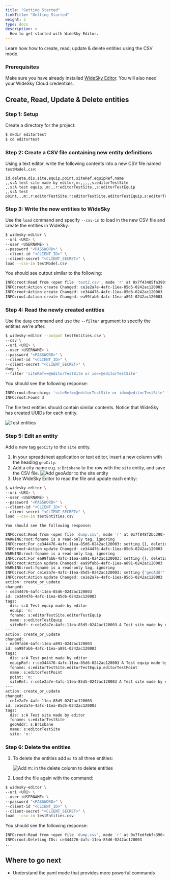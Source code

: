 ```yaml
---
title: "Getting Started"
linkTitle: "Getting Started"
weight: 2
type: docs
description: >
  How to get started with WideSky Editor.
---
```


Learn how how to create, read, update & delete entities using the CSV mode.

### Prerequisites

Make sure you have already installed [WideSky Editor](../installation/). You will also need your WideSky Cloud credentials.


## Create, Read, Update & Delete entities
### Step 1: Setup

Create a directory for the project:
```bash
$ mkdir editortest
$ cd editortest
```

### Step 2: Create a CSV file containing new entity definitions

Using a text editor, write the following contents into a new CSV file named `testModel.csv`:
```csv
id,delete,dis,site,equip,point,siteRef,equipRef,name
,,s:A test site made by editor,m:,,,,,s:editorTestSite
,,s:A test equip,,m:,,r:editorTestSite,,s:editorTestEquip
,,s:A test point,,,m:,r:editorTestSite,r:editorTestSite.editorTestEquip,s:editorTestPoint
```

### Step 3: Write the new entities to WideSky

Use the `load` command and specify `--csv-in` to load in the new CSV file and create the entities in WideSky.

```bash
$ widesky-editor \
--uri <URI> \
--user <USERNAME> \
--password "<PASSWORD>" \
--client-id "<CLIENT_ID>" \
--client-secret "<CLIENT_SECRET>" \
load --csv-in testModel.csv
```

You should see output similar to the following:

```bash
INFO:root:Read from <open file 'test2.csv', mode 'r' at 0x7f43485fa390>
INFO:root:Action create Changed: ce1e2a7e-4afc-11ea-85d5-0242ac120003
INFO:root:Action create Changed: ce344476-4afc-11ea-85d6-0242ac120003
INFO:root:Action create Changed: ea99fab6-4afc-11ea-a891-0242ac120003
```

### Step 4: Read the newly created entities

Use the `dump` command and use the `--filter` argument to specify the entities we're after.

```bash
$ widesky-editor --output testEntities.csv \
--csv \
--uri <URI> \
--user <USERNAME> \
--password "<PASSWORD>" \
--client-id "<CLIENT_ID>" \
--client-secret "<CLIENT_SECRET>" \
dump \
--filter 'siteRef==@editorTestSite or id==@editorTestSite'
```
You should see the following response:

```bash
INFO:root:Searching: 'siteRef==@editorTestSite or id==@editorTestSite'
INFO:root:Found 3
```
The file test entities should contain similar contents. Notice that WideSky has created UUIDs for each entity.

![Test entities](/images/editor-test-entities.png)


### Step 5: Edit an entity

Add a new tag `geoCity` to the `site` entity.

1. In your spreadsheet application or text editor, insert a new column with the heading `geoCity`.
2. Add a city name e.g. `s:Brisbane` to the row with the `site` entity, and save the CSV file.
  ![Add geoAddr to the site entity](/images/editor-add-geoAddr.png)
3. Use WideSky Editor to read the file and update each entity:

```bash
$ widesky-editor \
--uri <URI> \
--user <USERNAME> \
--password "<PASSWORD>" \
--client-id "<CLIENT_ID>" \
--client-secret "<CLIENT_SECRET>" \
load --csv-in testEntities.csv
```
    You should see the following response:
```bash
INFO:root:Read from <open file 'dump.csv', mode 'r' at 0x7f848f2bc390>
WARNING:root:fqname is a read-only tag, ignoring
INFO:root:For ce344476-4afc-11ea-85d6-0242ac120003: setting {}, deleting set([])
INFO:root:Action update Changed: ce344476-4afc-11ea-85d6-0242ac120003
WARNING:root:fqname is a read-only tag, ignoring
INFO:root:For ea99fab6-4afc-11ea-a891-0242ac120003: setting {}, deleting set([])
INFO:root:Action update Changed: ea99fab6-4afc-11ea-a891-0242ac120003
WARNING:root:fqname is a read-only tag, ignoring
INFO:root:For ce1e2a7e-4afc-11ea-85d5-0242ac120003: setting {'geoAddr': u'Brisbane'}, deleting set([])
INFO:root:Action update Changed: ce1e2a7e-4afc-11ea-85d5-0242ac120003
action: create_or_update
changed:
- ce344476-4afc-11ea-85d6-0242ac120003
id: ce344476-4afc-11ea-85d6-0242ac120003
tags:
  dis: s:A Test equip made by editor
  equip: 'm:'
  fqname: s:editorTestSite.editorTestEquip
  name: s:editorTestEquip
  siteRef: r:ce1e2a7e-4afc-11ea-85d5-0242ac120003 A Test site made by editor
---
action: create_or_update
changed:
- ea99fab6-4afc-11ea-a891-0242ac120003
id: ea99fab6-4afc-11ea-a891-0242ac120003
tags:
  dis: s:A Test point made by editor
  equipRef: r:ce344476-4afc-11ea-85d6-0242ac120003 A Test equip made by editor
  fqname: s:editorTestSite.editorTestEquip.editorTestPoint
  name: s:editorTestPoint
  point: 'm:'
  siteRef: r:ce1e2a7e-4afc-11ea-85d5-0242ac120003 A Test site made by editor
---
action: create_or_update
changed:
- ce1e2a7e-4afc-11ea-85d5-0242ac120003
id: ce1e2a7e-4afc-11ea-85d5-0242ac120003
tags:
  dis: s:A Test site made by editor
  fqname: s:editorTestSite
  geoAddr: s:Brisbane
  name: s:editorTestSite
  site: 'm:'
```

### Step 6: Delete the entities

1. To delete the entities add `m:` to all three entities:

   ![Add m: in the delete column to delete entities](/images/editor-delete-entities.png)

2. Load the file again with the command:

```bash
$ widesky-editor \
--uri <URI> \
--user <USERNAME> \
--password "<PASSWORD>" \
--client-id "<CLIENT_ID>" \
--client-secret "<CLIENT_SECRET>" \
load --csv-in testEntities.csv
```
You should see the following response:

```bash
INFO:root:Read from <open file 'dump.csv', mode 'r' at 0x7fedfebfc390>
INFO:root:Deleting IDs: ce344476-4afc-11ea-85d6-0242ac120003
...
```

## Where to go next
+ Understand the yaml mode that provides more powerful commands
